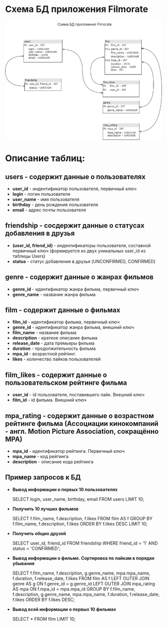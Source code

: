 # Схема БД приложения Filmorate


![Схема БД приложения Filmorate](documents/DB_filmorate_scheme.png)

# Описание таблиц:

## users - содержит данные о пользователях

* **user_id** - индентификатор пользователя, первичный ключ
* **login** - логин пользователя
* **user_name** - имя пользователя
* **birthday** - день рождения пользователя
* **email** - адрес почты пользователя


## friendship - сосдержит данные о статусах добавления в друзья

* **(user_id, friend_id)** - индентификаторы пользователя, составной первичный ключ (формируется из двух уникальных user_id из таблицы Users)
* **status** - статус добавления в друзья (UNCONFIRMED, CONFIRMED)


## genre - содержит данные о жанрах фильмов

* **genre_id** - идентификатор жанра фильма, первичный ключ
* **genre_name** - название жанра фильма


## film - содержит данные о фильмах

* **film_id** - идентификатор фильма, первичный ключ
* **genre_id** - идентификатор жанра фильма, внешний ключ
* **film_name** - название фильма
* **description** - краткое описание фильма
* **release_date** - дата премьеры фильма
* **duration** - продолжительность фильма
* **mpa_id** - возрастной рейтинг.
* **likes** - количество лайков пользователей

## film_likes - содержит данные о пользовательском рейтинге фильма

* **user_id** - id пользователя, поставившего лайк. Внешний ключ 
* **film_id** - id фильма. Внешний ключ

## mpa_rating - содержит данные о возрастном рейтинге фильма (Ассоциации кинокомпаний - англ. Motion Picture Association, сокращённо МРА)

* **mpa_id** - идентификатор рейтинга. Первичный ключ
* **mpa_name** - код рейтинга
* **description** - описание кода рейтинга

## Пример запросов к БД

* **Вывод информации о первых 10 пользователях**

    SELECT login, user_name, birthday, email
    FROM users
    LIMIT 10;

* **Получить 10 лучших фильмов**

    SELECT f.film_name, f.description, f.likes
    FROM film AS f
    GROUP BY f.film_name, f.description, f.likes
    ORDER BY f.likes DESC
    LIMIT 10;

* **Получить общих друзей**
  
    SELECT user_id, friend_id
    FROM friendship
    WHERE friend_id = '1' AND status = 'CONFIRMED';

* **Вывод информации о фильме. Сортировка по лайкам в порядке убывания**

    SELECT f.film_name, f.description, g.genre_name, mpa.mpa_name, f.duration, f.release_date, f.likes
    FROM film AS f
    LEFT OUTER JOIN genre AS g ON f.genre_id = g.genre_id
    LEFT OUTER JOIN mpa_rating AS mpa ON f.mpa_id = mpa.mpa_id
    GROUP BY f.film_name, f.description, g.genre_name, mpa.mpa_name, f.duration, f.release_date, f.likes
    ORDER BY f.likes DESC;

* **Вывод всей информации о первых 10 фильмах**

    SELECT *
    FROM film
    LIMIT 10;